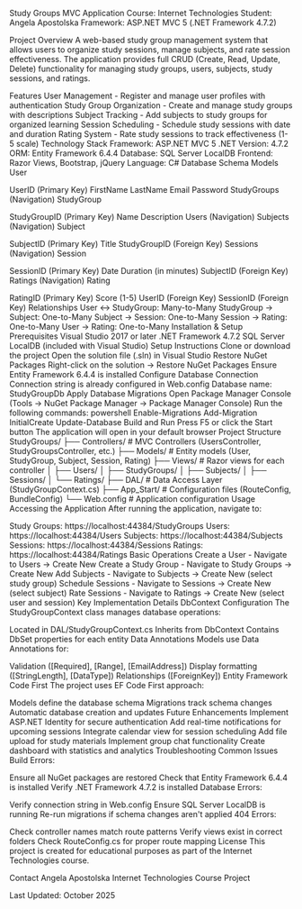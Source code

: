 Study Groups MVC Application
Course: Internet Technologies
Student: Angela Apostolska
Framework: ASP.NET MVC 5 (.NET Framework 4.7.2)

Project Overview
A web-based study group management system that allows users to organize study sessions, manage subjects, and rate session effectiveness. The application provides full CRUD (Create, Read, Update, Delete) functionality for managing study groups, users, subjects, study sessions, and ratings.

Features
User Management - Register and manage user profiles with authentication
Study Group Organization - Create and manage study groups with descriptions
Subject Tracking - Add subjects to study groups for organized learning
Session Scheduling - Schedule study sessions with date and duration
Rating System - Rate study sessions to track effectiveness (1-5 scale)
Technology Stack
Framework: ASP.NET MVC 5
.NET Version: 4.7.2
ORM: Entity Framework 6.4.4
Database: SQL Server LocalDB
Frontend: Razor Views, Bootstrap, jQuery
Language: C#
Database Schema
Models
User

UserID (Primary Key)
FirstName
LastName
Email
Password
StudyGroups (Navigation)
StudyGroup

StudyGroupID (Primary Key)
Name
Description
Users (Navigation)
Subjects (Navigation)
Subject

SubjectID (Primary Key)
Title
StudyGroupID (Foreign Key)
Sessions (Navigation)
Session

SessionID (Primary Key)
Date
Duration (in minutes)
SubjectID (Foreign Key)
Ratings (Navigation)
Rating

RatingID (Primary Key)
Score (1-5)
UserID (Foreign Key)
SessionID (Foreign Key)
Relationships
User ↔ StudyGroup: Many-to-Many
StudyGroup → Subject: One-to-Many
Subject → Session: One-to-Many
Session → Rating: One-to-Many
User → Rating: One-to-Many
Installation & Setup
Prerequisites
Visual Studio 2017 or later
.NET Framework 4.7.2
SQL Server LocalDB (included with Visual Studio)
Setup Instructions
Clone or download the project
   Open the solution file (.sln) in Visual Studio
Restore NuGet Packages
Right-click on the solution → Restore NuGet Packages
Ensure Entity Framework 6.4.4 is installed
Configure Database Connection
Connection string is already configured in Web.config
Database name: StudyGroupDb
Apply Database Migrations
Open Package Manager Console (Tools → NuGet Package Manager → Package Manager Console)
Run the following commands:
powershell
   Enable-Migrations
   Add-Migration InitialCreate
   Update-Database
Build and Run
Press F5 or click the Start button
The application will open in your default browser
Project Structure
StudyGroups/
├── Controllers/          # MVC Controllers (UsersController, StudyGroupsController, etc.)
├── Models/              # Entity models (User, StudyGroup, Subject, Session, Rating)
├── Views/               # Razor views for each controller
│   ├── Users/
│   ├── StudyGroups/
│   ├── Subjects/
│   ├── Sessions/
│   └── Ratings/
├── DAL/                 # Data Access Layer (StudyGroupContext.cs)
├── App_Start/           # Configuration files (RouteConfig, BundleConfig)
└── Web.config           # Application configuration
Usage
Accessing the Application
After running the application, navigate to:

Study Groups: https://localhost:44384/StudyGroups
Users: https://localhost:44384/Users
Subjects: https://localhost:44384/Subjects
Sessions: https://localhost:44384/Sessions
Ratings: https://localhost:44384/Ratings
Basic Operations
Create a User - Navigate to Users → Create New
Create a Study Group - Navigate to Study Groups → Create New
Add Subjects - Navigate to Subjects → Create New (select study group)
Schedule Sessions - Navigate to Sessions → Create New (select subject)
Rate Sessions - Navigate to Ratings → Create New (select user and session)
Key Implementation Details
DbContext Configuration
The StudyGroupContext class manages database operations:

Located in DAL/StudyGroupContext.cs
Inherits from DbContext
Contains DbSet properties for each entity
Data Annotations
Models use Data Annotations for:

Validation ([Required], [Range], [EmailAddress])
Display formatting ([StringLength], [DataType])
Relationships ([ForeignKey])
Entity Framework Code First
The project uses EF Code First approach:

Models define the database schema
Migrations track schema changes
Automatic database creation and updates
Future Enhancements
 Implement ASP.NET Identity for secure authentication
 Add real-time notifications for upcoming sessions
 Integrate calendar view for session scheduling
 Add file upload for study materials
 Implement group chat functionality
 Create dashboard with statistics and analytics
Troubleshooting
Common Issues
Build Errors:

Ensure all NuGet packages are restored
Check that Entity Framework 6.4.4 is installed
Verify .NET Framework 4.7.2 is installed
Database Errors:

Verify connection string in Web.config
Ensure SQL Server LocalDB is running
Re-run migrations if schema changes aren't applied
404 Errors:

Check controller names match route patterns
Verify views exist in correct folders
Check RouteConfig.cs for proper route mapping
License
This project is created for educational purposes as part of the Internet Technologies course.

Contact
Angela Apostolska
Internet Technologies Course Project

Last Updated: October 2025

